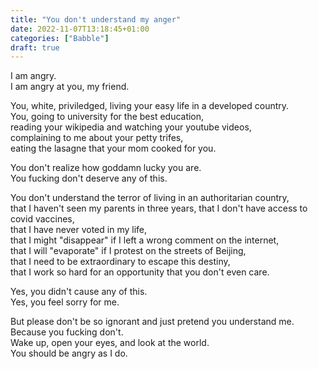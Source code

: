 ```yaml
---
title: "You don't understand my anger"
date: 2022-11-07T13:18:45+01:00
categories: ["Babble"]
draft: true
---
```


I am angry.  
I am angry at you, my friend.   

You, white, priviledged, living your easy life in a developed country.   
You, going to university for the best education,   
reading your wikipedia and watching your youtube videos,   
complaining to me about your petty trifes,   
eating the lasagne that your mom cooked for you.   

You don't realize how goddamn lucky you are.   
You fucking don't deserve any of this.    

You don't understand the terror of living in an authoritarian country,     
that I haven't seen my parents in three years, 
that I don't have access to covid vaccines,   
that I have never voted in my life,   
that I might "disappear" if I left a wrong comment on the internet,   
that I will "evaporate" if I protest on the streets of Beijing,   
that I need to be extraordinary to escape this destiny,   
that I work so hard for an opportunity that you don't even care.   

Yes, you didn't cause any of this.   
Yes, you feel sorry for me.   

But please don't be so ignorant and just pretend you understand me.   
Because you fucking don't.   
Wake up, open your eyes, and look at the world.   
You should be angry as I do.   